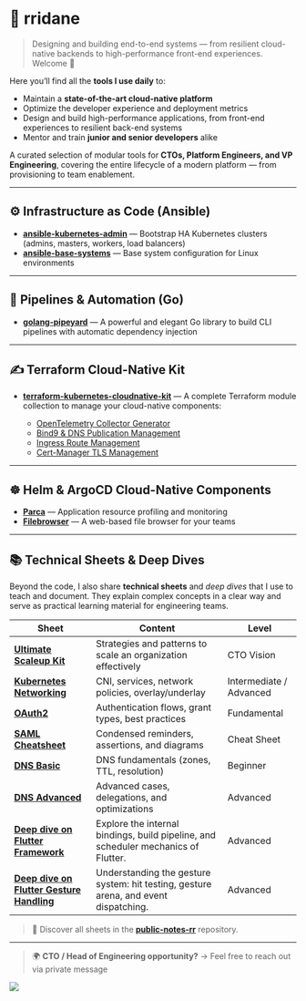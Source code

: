# 🧩 rridane

> Designing and building end-to-end systems — from resilient cloud-native backends to high-performance front-end experiences.
Welcome 👋

Here you’ll find all the **tools I use daily** to:

* Maintain a **state-of-the-art cloud-native platform**
* Optimize the developer experience and deployment metrics
* Design and build high-performance applications, from front-end experiences to resilient back-end systems
* Mentor and train **junior and senior developers** alike

A curated selection of modular tools for **CTOs, Platform Engineers, and VP Engineering**, covering the entire lifecycle of a modern platform — from provisioning to team enablement.

---

## ⚙️ Infrastructure as Code (Ansible)

* [**ansible-kubernetes-admin**](https://github.com/rridane/ansible-kubernetes-admin) — Bootstrap HA Kubernetes clusters (admins, masters, workers, load balancers)
* [**ansible-base-systems**](https://github.com/rridane/ansible-base-systems) — Base system configuration for Linux environments

---

## 🚚 Pipelines & Automation (Go)

* [**golang-pipeyard**](https://github.com/rridane/golang-pipeyard) — A powerful and elegant Go library to build CLI pipelines with automatic dependency injection

---

## ✍ Terraform Cloud-Native Kit

* [**terraform-kubernetes-cloudnative-kit**](https://github.com/rridane/terraform-kubernetes-cloudnative-kit) — A complete Terraform module collection to manage your cloud-native components:

  * [OpenTelemetry Collector Generator](https://github.com/rridane/terraform-kubernetes-cloudnative-kit/tree/main/modules/observability-opentelemetry-collector)
  * [Bind9 & DNS Publication Management](https://github.com/rridane/terraform-kubernetes-cloudnative-kit/tree/main/modules/networking-bind9)
  * [Ingress Route Management](https://github.com/rridane/terraform-kubernetes-cloudnative-kit/tree/main/modules/networking-ingress-route-transformer)
  * [Cert-Manager TLS Management](https://github.com/rridane/terraform-kubernetes-cloudnative-kit/tree/main/modules/security-cert-manager)

---

## ☸️ Helm & ArgoCD Cloud-Native Components

* [**Parca**](https://github.com/rridane/helm-argocd-cloudnative-kit/tree/main/parca) — Application resource profiling and monitoring
* [**Filebrowser**](https://github.com/rridane/helm-argocd-cloudnative-kit/tree/main/filebrowser) — A web-based file browser for your teams

---

## 📚 Technical Sheets & Deep Dives

Beyond the code, I also share **technical sheets** and *deep dives* that I use to teach and document.
They explain complex concepts in a clear way and serve as practical learning material for engineering teams.

| Sheet                                                                                                                                                 | Content                                                      | Level                   |
|-------------------------------------------------------------------------------------------------------------------------------------------------------| ------------------------------------------------------------ | ----------------------- |
| [**Ultimate Scaleup Kit**](https://github.com/rridane/public-notes-rr/blob/main/ultimate_scaleup_kit.adoc)                                            | Strategies and patterns to scale an organization effectively | CTO Vision              |
| [**Kubernetes Networking**](https://github.com/rridane/public-notes-rr/blob/main/devops/kubernetes_networking.adoc)                                   | CNI, services, network policies, overlay/underlay            | Intermediate / Advanced |
| [**OAuth2**](https://github.com/rridane/public-notes-rr/blob/main/security/authentication_mechanisms/oauth2.adoc)                                     | Authentication flows, grant types, best practices            | Fundamental             |
| [**SAML Cheatsheet**](https://github.com/rridane/public-notes-rr/blob/main/cheatsheets/saml_cheatsheet.adoc)                                          | Condensed reminders, assertions, and diagrams                | Cheat Sheet             |
| [**DNS Basic**](https://github.com/rridane/public-notes-rr/blob/main/networking/protocols/dns/dns_basic_overview.adoc)                                | DNS fundamentals (zones, TTL, resolution)                    | Beginner                |
| [**DNS Advanced**](https://github.com/rridane/public-notes-rr/blob/main/networking/protocols/dns/dns_advanced.adoc)                                   | Advanced cases, delegations, and optimizations               | Advanced                |
| [**Deep dive on Flutter Framework**](https://github.com/rridane/public-notes-rr/blob/main/frontend/flutter/deep_dive_flutter_internal_framework.adoc) | Explore the internal bindings, build pipeline, and scheduler mechanics of Flutter. | Advanced             |
| [**Deep dive on Flutter Gesture Handling**](https://github.com/rridane/public-notes-rr/blob/main/frontend/flutter/deep_dive_gesture_handling.adoc)    | Understanding the gesture system: hit testing, gesture arena, and event dispatching. | Advanced             |


> 🔗 Discover all sheets in the [**public-notes-rr**](https://github.com/rridane/public-notes-rr) repository.
---

> 🌍 **CTO / Head of Engineering opportunity?** → Feel free to reach out via private message

![](https://hit.yhype.me/github/profile?account_id=34446644)